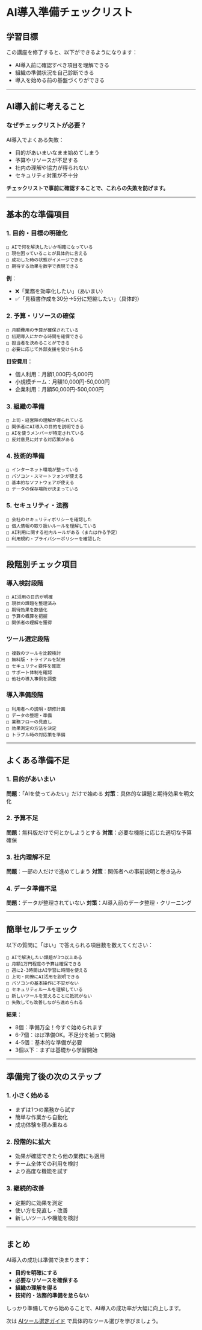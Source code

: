# AI導入準備チェックリスト


## 学習目標

この講座を修了すると、以下ができるようになります：
- AI導入前に確認すべき項目を理解できる
- 組織の準備状況を自己診断できる
- 導入を始める前の基盤づくりができる

---

## AI導入前に考えること

### なぜチェックリストが必要？

AI導入でよくある失敗：
- 目的があいまいなまま始めてしまう
- 予算やリソースが不足する
- 社内の理解や協力が得られない
- セキュリティ対策が不十分

**チェックリストで事前に確認することで、これらの失敗を防げます。**

---

## 基本的な準備項目

### 1. 目的・目標の明確化

```
□ AIで何を解決したいか明確になっている
□ 現在困っていることが具体的に言える
□ 成功した時の状態がイメージできる
□ 期待する効果を数字で表現できる
```

**例**：
- ❌「業務を効率化したい」（あいまい）
- ✅「見積書作成を30分→5分に短縮したい」（具体的）

### 2. 予算・リソースの確保

```
□ 月額費用の予算が確保されている
□ 初期導入にかかる時間を確保できる
□ 担当者を決めることができる
□ 必要に応じて外部支援を受けられる
```

**目安費用**：
- 個人利用：月額1,000円-5,000円
- 小規模チーム：月額10,000円-50,000円
- 企業利用：月額50,000円-500,000円

### 3. 組織の準備

```
□ 上司・経営陣の理解が得られている
□ 関係者にAI導入の目的を説明できる
□ AIを使うメンバーが特定されている
□ 反対意見に対する対応策がある
```

### 4. 技術的準備

```
□ インターネット環境が整っている
□ パソコン・スマートフォンが使える
□ 基本的なソフトウェアが使える
□ データの保存場所が決まっている
```

### 5. セキュリティ・法務

```
□ 会社のセキュリティポリシーを確認した
□ 個人情報の取り扱いルールを理解している
□ AI利用に関する社内ルールがある（または作る予定）
□ 利用規約・プライバシーポリシーを確認した
```

---

## 段階別チェック項目

### 導入検討段階
```
□ AI活用の目的が明確
□ 現状の課題を整理済み
□ 期待効果を数値化
□ 予算の概算を把握
□ 関係者の理解を獲得
```

### ツール選定段階
```
□ 複数のツールを比較検討
□ 無料版・トライアルを試用
□ セキュリティ要件を確認
□ サポート体制を確認
□ 他社の導入事例を調査
```

### 導入準備段階
```
□ 利用者への説明・研修計画
□ データの整理・準備
□ 業務フローの見直し
□ 効果測定の方法を決定
□ トラブル時の対応策を準備
```

---

## よくある準備不足

### 1. 目的があいまい
**問題**：「AIを使ってみたい」だけで始める
**対策**：具体的な課題と期待効果を明文化

### 2. 予算不足
**問題**：無料版だけで何とかしようとする
**対策**：必要な機能に応じた適切な予算確保

### 3. 社内理解不足
**問題**：一部の人だけで進めてしまう
**対策**：関係者への事前説明と巻き込み

### 4. データ準備不足
**問題**：データが整理されていない
**対策**：AI導入前のデータ整理・クリーニング

---

## 簡単セルフチェック

以下の質問に「はい」で答えられる項目数を数えてください：

```
□ AIで解決したい課題が3つ以上ある
□ 月額1万円程度の予算は確保できる
□ 週に2-3時間はAI学習に時間を使える
□ 上司・同僚にAI活用を説明できる
□ パソコンの基本操作に不安がない
□ セキュリティルールを理解している
□ 新しいツールを覚えることに抵抗がない
□ 失敗しても改善しながら進められる
```

**結果**：
- 8個：準備万全！今すぐ始められます
- 6-7個：ほぼ準備OK。不足分を補って開始
- 4-5個：基本的な準備が必要
- 3個以下：まずは基礎から学習開始

---

## 準備完了後の次のステップ

### 1. 小さく始める
- まずは1つの業務から試す
- 簡単な作業から自動化
- 成功体験を積み重ねる

### 2. 段階的に拡大
- 効果が確認できたら他の業務にも適用
- チーム全体での利用を検討
- より高度な機能を試す

### 3. 継続的改善
- 定期的に効果を測定
- 使い方を見直し・改善
- 新しいツールや機能を検討

---

## まとめ

AI導入の成功は準備で決まります：

- **目的を明確にする**
- **必要なリソースを確保する**
- **組織の理解を得る**
- **技術的・法務的準備を怠らない**

しっかり準備してから始めることで、AI導入の成功率が大幅に向上します。

次は [AIツール選定ガイド](AIツール選定ガイド.md) で具体的なツール選びを学びましょう。